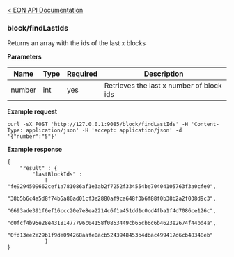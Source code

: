 [&lt; EON API Documentation](/doc/api/index.md) 
### block/findLastIds

Returns an array with the ids of the last x blocks

**Parameters**

| Name     | Type    | Required    | Description    |
| -------- | ------- | -------     | -------        | 
| number  | int  | yes         | Retrieves the last x number of block ids      |

**Example request**

    curl -sX POST 'http://127.0.0.1:9085/block/findLastIds' -H 'Content-Type: application/json' -H 'accept: application/json' -d '{"number":"5"}'

**Example response**

    {
        "result" : {
            "lastBlockIds" : 
                [ "fe9294509662cef1a781086af1e3ab2f7252f334554be70404105763f3a0cfe0", 
                "38b5b6c4a5d8f74b5a80ad01cf3e2880af9ca648f3b6f88f0b38b2a2f038d9c3",
                "6693ade391f6ef16ccc20e7e8ea2214c6f1a451dd1c0cd4fba1f4d7086ce126c", 
                "d0fcf4b95e28e43181477796c04158f0853449cb65cb6c6b4623e2674f44bd4a", 
                "0fd13ee2e29b1f9de094268aafe0acb5243948453b4dbac499417d6cb48348eb" 
                ]
    }





